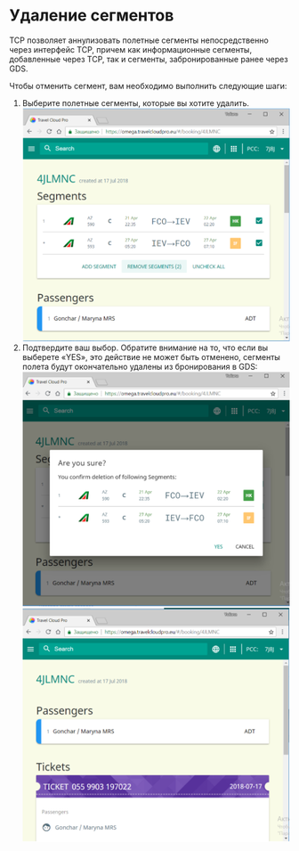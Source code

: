 # Удаление сегментов

TCP позволяет аннулизовать полетные сегменты непосредственно через интерфейс TCP, причем как информационные сегменты, добавленные через TCP, так и сегменты, забронированные ранее через GDS.

Чтобы отменить сегмент, вам необходимо выполнить следующие шаги:

1. Выберите полетные сегменты, которые вы хотите удалить.![](../.gitbook/assets/removesegments.png)
2. Подтвердите ваш выбор. Обратите внимание на то, что если вы выберете «YES», это действие не может быть отменено, сегменты полета будут окончательно удалены из бронирования в GDS:![](../.gitbook/assets/deletesegments_yes.png)![](../.gitbook/assets/deletedsegments_success.png)

